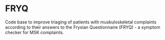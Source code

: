 # FRYQ
Code base to improve triaging of patients with muskuloskeletal complaints according to their answers to the Frysian Questionnaire (FRYQ) - a symptom checker for MSK complaints.
